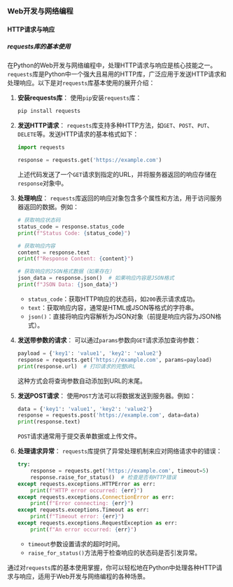 ### Web开发与网络编程

#### HTTP请求与响应

##### requests库的基本使用

在Python的Web开发与网络编程中，处理HTTP请求与响应是核心技能之一。`requests`库是Python中一个强大且易用的HTTP库，广泛应用于发送HTTP请求和处理响应。以下是对`requests`库基本使用的展开介绍：

1. **安装requests库**：
   使用`pip`安装`requests`库：
   ```bash
   pip install requests
   ```

2. **发送HTTP请求**：
   `requests`库支持多种HTTP方法，如`GET`、`POST`、`PUT`、`DELETE`等。发送HTTP请求的基本格式如下：
   ```python
   import requests

   response = requests.get('https://example.com')
   ```
   上述代码发送了一个`GET`请求到指定的URL，并将服务器返回的响应存储在`response`对象中。

3. **处理响应**：
   `requests`库返回的响应对象包含多个属性和方法，用于访问服务器返回的数据。例如：
   ```python
   # 获取响应状态码
   status_code = response.status_code
   print(f"Status Code: {status_code}")

   # 获取响应内容
   content = response.text
   print(f"Response Content: {content}")

   # 获取响应的JSON格式数据（如果存在）
   json_data = response.json()  # 如果响应内容是JSON格式
   print(f"JSON Data: {json_data}")
   ```
   - `status_code`：获取HTTP响应的状态码，如`200`表示请求成功。
   - `text`：获取响应内容，通常是HTML或JSON等格式的字符串。
   - `json()`：直接将响应内容解析为JSON对象（前提是响应内容为JSON格式）。

4. **发送带参数的请求**：
   可以通过`params`参数向`GET`请求添加查询参数：
   ```python
   payload = {'key1': 'value1', 'key2': 'value2'}
   response = requests.get('https://example.com', params=payload)
   print(response.url)  # 打印请求的完整URL
   ```
   这种方式会将查询参数自动添加到URL的末尾。

5. **发送POST请求**：
   使用`POST`方法可以将数据发送到服务器。例如：
   ```python
   data = {'key1': 'value1', 'key2': 'value2'}
   response = requests.post('https://example.com', data=data)
   print(response.text)
   ```
   `POST`请求通常用于提交表单数据或上传文件。

6. **处理请求异常**：
   `requests`库提供了异常处理机制来应对网络请求中的错误：
   ```python
   try:
       response = requests.get('https://example.com', timeout=5)
       response.raise_for_status()  # 检查是否有HTTP错误
   except requests.exceptions.HTTPError as err:
       print(f"HTTP error occurred: {err}")
   except requests.exceptions.ConnectionError as err:
       print(f"Error connecting: {err}")
   except requests.exceptions.Timeout as err:
       print(f"Timeout error: {err}")
   except requests.exceptions.RequestException as err:
       print(f"An error occurred: {err}")
   ```
   - `timeout`参数设置请求的超时时间。
   - `raise_for_status()`方法用于检查响应的状态码是否引发异常。

通过对`requests`库的基本使用掌握，你可以轻松地在Python中处理各种HTTP请求与响应，适用于Web开发与网络编程的各种场景。
